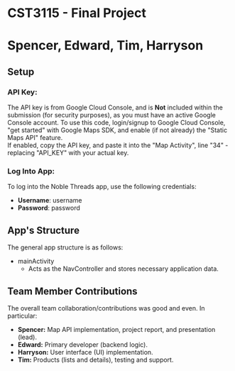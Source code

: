 # CST3115 - Final Project
# Spencer, Edward, Tim, Harryson

## Setup
### API Key:
The API key is from Google Cloud Console, and is **Not** included within the submission (for security purposes), as you must have an active Google Console account. To use this code, login/signup to Google Cloud Console, "get started" with Google Maps SDK, and enable (if not already) the "Static Maps API" feature.
<br>If enabled, copy the API key, and paste it into the "Map Activity", line "34" - replacing "API_KEY" with your actual key.
### Log Into App:
To log into the Noble Threads app, use the following credentials:
- **Username**: username
- **Password**: password


## App's Structure
The general app structure is as follows:
- mainActivity
  -  Acts as the NavController and stores necessary application data.


## Team Member Contributions
The overall team collaboration/contributions was good and even. In particular:
- **Spencer:** Map API implementation, project report, and presentation (lead).
- **Edward:** Primary developer (backend logic).
- **Harryson:** User interface (UI) implementation.
- **Tim:** Products (lists and details), testing and support.

